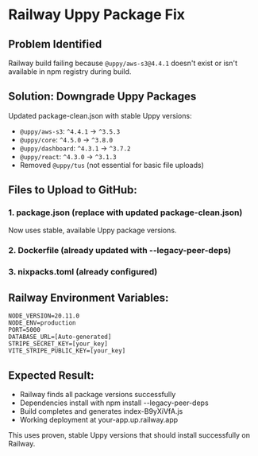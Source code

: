 # Railway Uppy Package Fix

## Problem Identified
Railway build failing because `@uppy/aws-s3@4.4.1` doesn't exist or isn't available in npm registry during build.

## Solution: Downgrade Uppy Packages
Updated package-clean.json with stable Uppy versions:
- `@uppy/aws-s3`: `^4.4.1` → `^3.5.3`
- `@uppy/core`: `^4.5.0` → `^3.8.0`  
- `@uppy/dashboard`: `^4.3.1` → `^3.7.2`
- `@uppy/react`: `^4.3.0` → `^3.1.3`
- Removed `@uppy/tus` (not essential for basic file uploads)

## Files to Upload to GitHub:

### **1. package.json** (replace with updated package-clean.json)
Now uses stable, available Uppy package versions.

### **2. Dockerfile** (already updated with --legacy-peer-deps)

### **3. nixpacks.toml** (already configured)

## Railway Environment Variables:
```
NODE_VERSION=20.11.0
NODE_ENV=production
PORT=5000
DATABASE_URL=[Auto-generated]
STRIPE_SECRET_KEY=[your_key]
VITE_STRIPE_PUBLIC_KEY=[your_key]
```

## Expected Result:
- Railway finds all package versions successfully
- Dependencies install with npm install --legacy-peer-deps
- Build completes and generates index-B9yXiVfA.js
- Working deployment at your-app.up.railway.app

This uses proven, stable Uppy versions that should install successfully on Railway.